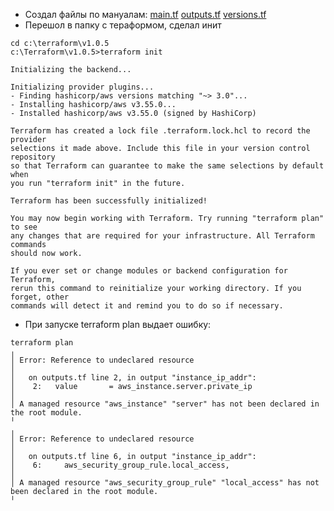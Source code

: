 - Создал файлы по мануалам:
[main.tf](https://github.com/Jekker600/7.2/blob/main/terraform/main.tf)
[outputs.tf](https://github.com/Jekker600/7.2/blob/main/terraform/outputs.tf)
[versions.tf](https://github.com/Jekker600/7.2/blob/main/terraform/versions.tf)
- Перешол в папку с тераформом, сделал инит
```
cd c:\terraform\v1.0.5
c:\Terraform\v1.0.5>terraform init

Initializing the backend...

Initializing provider plugins...
- Finding hashicorp/aws versions matching "~> 3.0"...
- Installing hashicorp/aws v3.55.0...
- Installed hashicorp/aws v3.55.0 (signed by HashiCorp)

Terraform has created a lock file .terraform.lock.hcl to record the provider
selections it made above. Include this file in your version control repository
so that Terraform can guarantee to make the same selections by default when
you run "terraform init" in the future.

Terraform has been successfully initialized!

You may now begin working with Terraform. Try running "terraform plan" to see
any changes that are required for your infrastructure. All Terraform commands
should now work.

If you ever set or change modules or backend configuration for Terraform,
rerun this command to reinitialize your working directory. If you forget, other
commands will detect it and remind you to do so if necessary.
```
- При запуске terraform plan выдает ошибку:
```
terraform plan
╷
│ Error: Reference to undeclared resource
│
│   on outputs.tf line 2, in output "instance_ip_addr":
│    2:   value       = aws_instance.server.private_ip
│
│ A managed resource "aws_instance" "server" has not been declared in the root module.
╵
╷
│ Error: Reference to undeclared resource
│
│   on outputs.tf line 6, in output "instance_ip_addr":
│    6:     aws_security_group_rule.local_access,
│
│ A managed resource "aws_security_group_rule" "local_access" has not been declared in the root module.
╵
```
